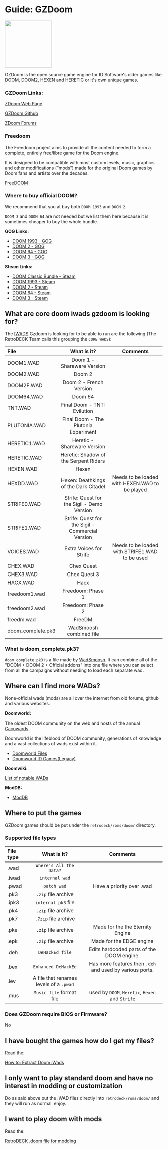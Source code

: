 # Guide: GZDoom

<img src="../../../wiki_images/logos/gzdoom-logo.png" width="150">

GZDoom is the open source game engine for ID Software's older games like DOOM, DOOM2, HEXEN and HERETIC or it's own unique games.

### GZDoom Links:

[ZDoom Web Page](https://zdoom.org/index)

[GZDoom Github](https://github.com/ZDoom/gzdoom)

[ZDoom Forums](https://forum.zdoom.org/)

### Freedoom

The Freedoom project aims to provide all the content needed to form a complete, entirely free/libre game for the Doom engine.

It is designed to be compatible with most custom levels, music, graphics and other modifications (“mods”) made for the original Doom games by Doom fans and artists over the decades.

[FreeDOOM](https://freedoom.github.io/)

### Where to buy official DOOM?

We recommend that you at buy both `DOOM 1993` and `DOOM 2`.

`DOOM 3` and `DOOM 64` are not needed but we list them here because it is sometimes cheaper to buy the whole bundle.

**GOG Links:**

- [DOOM 1993 - GOG](https://www.gog.com/en/game/doom_1993)
- [DOOM 2 - GOG](https://www.gog.com/en/game/doom_ii)
- [DOOM 64 - GOG](https://www.gog.com/en/game/doom_64)
- [DOOM 3 - GOG](https://www.gog.com/en/game/doom_3)

**Steam Links:**

- [DOOM Classic Bundle - Steam](https://store.steampowered.com/bundle/27490/DOOM_Classic_Bundle/)
- [DOOM 1993 - Steam](https://store.steampowered.com/app/2280/DOOM_1993/)
- [DOOM 2 - Steam](https://store.steampowered.com/app/2300/DOOM_II/)
- [DOOM 64 - Steam](https://store.steampowered.com/app/1148590/DOOM_64/)
- [DOOM 3 - Steam](https://store.steampowered.com/app/208200/DOOM_3/)


## What are core doom iwads gzdoom is looking for?

The [IWADS](https://doomwiki.org/wiki/IWAD) Gzdoom is looking for to be able to run are the following (The RetroDECK Team calls this grouping the `CORE WADS`):

| File                     |                      What is it?                  | Comments |
| :---                     | :---:                                             |  :---:   |
| DOOM1.WAD                |   Doom 1 -   Shareware Version                    |          |
| DOOM2.WAD                |   Doom 2                                          |          |
| DOOM2F.WAD               |   Doom 2 - French Version                         |          |
| DOOM64.WAD               |   Doom 64                                         |          |
| TNT.WAD                  |   Final Doom - TNT: Evilution                     |          |
| PLUTONIA.WAD             |   Final Doom - The Plutonia Experiment            |          |
| HERETIC1.WAD             |   Heretic - Shareware Version                     |          |
| HERETIC.WAD              |    Heretic: Shadow of the Serpent Riders          |          |
| HEXEN.WAD                |   Hexen                                           |          |
| HEXDD.WAD                |   Hexen: Deathkings of the Dark Citadel           | Needs to be loaded with HEXEN.WAD to be played |
| STRIFE0.WAD              |   Strife: Quest for the Sigil - Demo Version      |          |
| STRIFE1.WAD              |   Strife: Quest for the Sigil - Commercial Version |          |
| VOICES.WAD               |   Extra Voices for Strife                          |       Needs to be loaded with STRIFE1.WAD to be used    |
| CHEX.WAD                 |   Chex Quest                                       |          |
| CHEX3.WAD                |   Chex Quest 3                                     |          |
| HACX.WAD                 |   Hacx                                             |          |
| freedoom1.wad            |   Freedoom: Phase 1                                             |          |
| freedoom2.wad            |   Freedoom: Phase 2                                             |          |
| freedm.wad               |   FreeDM                                             |          |
| doom_complete.pk3        |   WadSmoosh combined file                                             |          |

### What is doom_complete.pk3?

`doom_complete.pk3` is a file made by [WadSmoosh](https://jp.itch.io/wadsmoosh). It can combine all of the "DOOM + DOOM 2 + Official addons" into one file where you can select from all the campaigns without needing to load each separate wad.

## Where can I find more WADs?

None-official wads (mods) are all over the internet from old forums, github and various websites.

**Doomworld:**

The oldest DOOM community on the web and hosts of the annual [Cacowards](https://www.doomworld.com/cacowards).

Doomworld is the lifeblood of DOOM community, generations of knowledge and a vast collections of wads exist within it.

- [Doomworld Files](https://www.doomworld.com/files/)
- [Doomworld ID Games(Legacy)](https://www.doomworld.com/idgames/)

**Doomwiki:**

[List of notable WADs](https://doomwiki.org/wiki/List_of_notable_WAD)

**ModDB:**

- [ModDB](https://www.moddb.com/games/doom/mods)


## Where to put the games
GZDoom games should be put under the `retrodeck/roms/doom/` directory.

### Supported file types

| File type                    |                      What is it?                  | Comments |
| :---                     | :---:                                             |  :---:   |
|.wad | `Where's All the Data?` | |
|.iwad | `internal wad`|  |
|.pwad | `patch wad` | Have a priority over .wad |
|.pk3 | `.zip` file archive | |
|.ipk3 |  `internal pk3` file | |
| .pk4 |`.zip` file archive | |
|.pk7 | `.7zip` file archive | |
| .pke | `.zip` file archive | Made for the the Eternity Engine |
| .epk | `.zip` file archive | Made for the EDGE engine |
| .deh | `DeHackEd file`| Edits hardcoded parts of the DOOM engine. |
| .bex | `Enhanced DeHackEd` | Has more features then `.deh` and used by various ports. |
| .lev | A file that renames levels of a `.pwad` | |
| .mus | `Music file` format file | used by `DOOM`, `Heretic`, `Hexen` and `Strife` |


### Does GZDoom require BIOS or Firmware?
No

## I have bought the games how do I get my files?

Read the:

[How to: Extract Doom iWads](extract-doom-wads.md)

## I only want to play standard doom and have no interest in modding or customization
Do as said above put the .WAD files directly into `retrodeck/roms/doom/` and they will run as normal, enjoy.

## I want to play doom with mods

Read the:

[RetroDECK .doom file for modding](retrodeck-doomfile.md)
